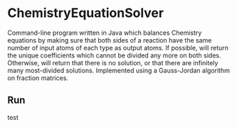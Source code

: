 # ChemistryEquationSolver

Command-line program written in Java which balances Chemistry equations by making sure that both sides of a reaction have the same number of input atoms of each type as output atoms. If possible, will return the unique coefficients which cannot be divided any more on both sides. Otherwise, will return that there is no solution, or that there are infinitely many most-divided solutions. Implemented using a Gauss-Jordan algorithm on fraction matrices.

## Run

test
